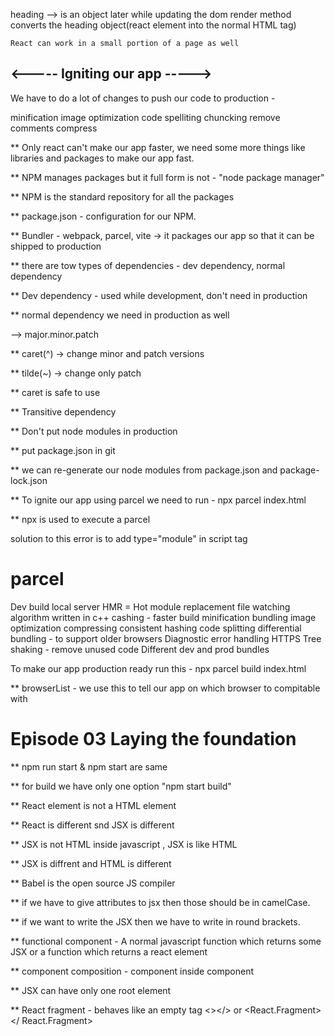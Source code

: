 heading --> is an object
    later while updating the dom render method converts the heading object(react element into the normal HTML tag)

    React can work in a small portion of a page as well

## <----- Igniting our app ----->
We have to do a lot of changes to push our code to production - 

minification
image optimization
code spelliting
chuncking
remove comments
compress  

** Only react can't make our app faster, we need some more things like libraries and packages to make our app fast.

** NPM manages packages but it full form is not - "node package manager"

** NPM is the standard repository for all the packages

** package.json - configuration for our NPM.

** Bundler - webpack, parcel, vite -> it packages our app so that it can be shipped to production

** there are tow types of dependencies - dev dependency, normal dependency

** Dev dependency - used while development, don't need in production

** normal dependency we need in production as well

--> major.minor.patch
 
** caret(^) -> change minor and patch versions

** tilde(~) -> change only patch

** caret is safe to use

** Transitive dependency 

** Don't put node modules in production

** put package.json in git

** we can re-generate our node modules from package.json and package-lock.json

** To ignite our app using parcel we need to run - npx parcel index.html

** npx is used to execute a parcel

<!--  Browser scripts cannot have imports or exports  -->
solution to this error is to add type="module" in script tag

# parcel
Dev build
local server
HMR = Hot module replacement
file watching algorithm written in c++
cashing - faster build 
minification
bundling
image optimization
compressing
consistent hashing
code splitting
differential bundling - to support older browsers
Diagnostic
error handling
HTTPS 
Tree shaking - remove unused code
Different dev and prod bundles

To make our app production ready run this - npx parcel build index.html

** browserList - we use this to tell our app on which browser to compitable with

# Episode 03 Laying the foundation

** npm run start & npm start are same

** for build we have only one option "npm start build"

** React element is not a HTML element

** React is different snd JSX is different

** JSX is not HTML inside javascript , JSX is like HTML

** JSX is diffrent and HTML is different

** Babel is the open source JS compiler

** if we have to give attributes to jsx then those should be in camelCase.

** if we want to write the JSX then we have to write in round brackets.

** functional component - A normal javascript function which returns some JSX
or a function which returns a react element

** component composition - component inside component 

** JSX can have only one root element

** React fragment - behaves like an empty tag <></> or <React.Fragment></ React.Fragment>